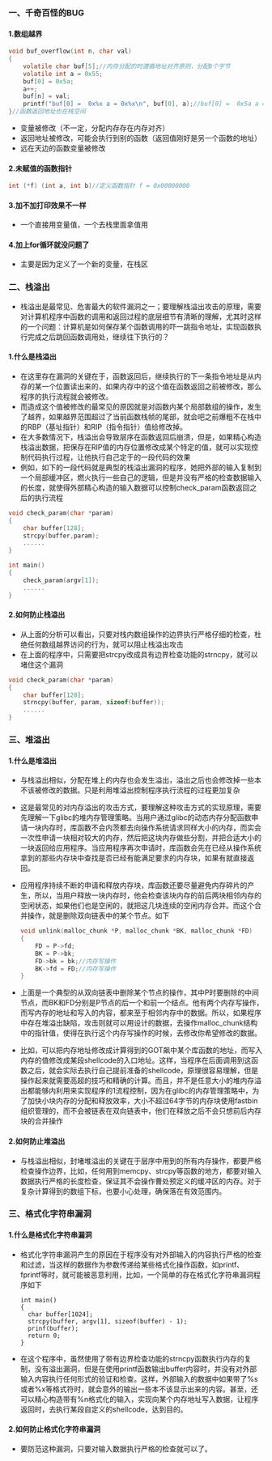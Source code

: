 ### 一、千奇百怪的BUG

#### 1.数组越界

```c
void buf_overflow(int n, char val)
{
    volatile char buf[5];//内存分配的时遵循地址对齐原则，分配8个字节
    volatile int a = 0x55;
    buf[0] = 0x5a;
    a++;
    buf[n] = val;
    printf("buf[0] =  0x%x a = 0x%x\n", buf[0], a);//buf[0] =  0x5a a = 0x56 || 段错误 (核心已转储)
}//函数返回地址也在栈空间
```

* 变量被修改（不一定，分配内存存在内存对齐）
* 返回地址被修改，可能会执行到别的函数（返回值刚好是另一个函数的地址）  
* 远在天边的函数变量被修改

#### 2.未赋值的函数指针

```c
int (*f) (int a, int b)//定义函数指针 f = 0x00000000
```

#### 3.加不加打印效果不一样

* 一个直接用变量值，一个去栈里面拿值用

#### 4.加上for循环就没问题了

* 主要是因为定义了一个新的变量，在栈区

### 二、栈溢出

* 栈溢出是最常见、危害最大的软件漏洞之一；要理解栈溢出攻击的原理，需要对计算机程序中函数的调用和返回过程的底层细节有清晰的理解，尤其时这样的一个问题：计算机是如何保存某个函数调用的吓一跳指令地址，实现函数执行完成之后跳回函数调用处，继续往下执行的？

#### 1.什么是栈溢出

* 在这里存在漏洞的关键在于，函数返回后，继续执行的下一条指令地址是从内存的某一个位置读出来的，如果内存中的这个值在函数返回之前被修改，那么程序的执行流程就会被修改。
* 而造成这个值被修改的最常见的原因就是对函数内某个局部数组的操作，发生了越界，如果越界范围超过了当前函数栈帧的尾部，就会吧之前爆粗不在栈中的RBP（基址指针）和RIP（指令指针）值给修改掉。
* 在大多数情况下，栈溢出会导致层序在函数返回后崩溃，但是，如果精心构造栈溢出数据，把保存在RIP值的内存位置修改成某个特定的值，就可以实现控制代码执行过程，让他执行自己定于的一段代码的效果
* 例如，如下的一段代码就是典型的栈溢出漏洞的程序，她把外部的输入复制到一个局部缓冲区，燃火执行一些自己的逻辑，但是并没有严格的检查数据输入的长度，就使得外部精心构造的输入数据可以控制check_param函数返回之后的执行流程

```c
void check_param(char *param)
{
    char buffer[128];
    strcpy(buffer,param);
    ......
}

int main()
{
    check_param(argv[1]);
    ......
}
```

#### 2.如何防止栈溢出

* 从上面的分析可以看出，只要对栈内数组操作的边界执行严格仔细的检查，杜绝任何数组越界访问的行为，就可以阻止栈溢出攻击
* 在上面的程序中，只需要把strcpy改成具有边界检查功能的strncpy，就可以堵住这个漏洞

```c
void check_param(char *param)
{
    char buffer[128];
    strncpy(buffer, param, sizeof(buffer));
    ......
}
```

### 三、堆溢出

#### 1.什么是堆溢出

* 与栈溢出相似，分配在堆上的内存也会发生溢出，溢出之后也会修改掉一些本不该被修改的数据。只是利用堆溢出控制程序执行流程的过程更加复杂

* 这是最常见的对内存溢出的攻击方式，要理解这种攻击方式的实现原理，需要先理解一下glibc的堆内存管理策略。当用户通过glibc的动态内存分配函数申请一块内存时，库函数不会内茨都去向操作系统请求同样大小的内存，而实会一次性申请一块相对较大的内存，然后把这块内存做些分割，并把合适大小的一块返回给应用程序。当应用程序再次申请时，库函数会先在已经从操作系统拿到的那些内存块中查找是否已经有能满足要求的内存块，如果有就直接返回。

* 应用程序持续不断的申请和释放内存块，库函数还要尽量避免内存碎片的产生，所以，当用户释放一块内存时，他会检查该块内存的前后两块相邻内存的空闲状态，如果他们也是空闲的，就把这几块连续的空闲内存合并。而这个合并操作，就是删除双向链表中的某个节点。如下

  ```c
  void unlink(malloc_chunk *P, malloc_chunk *BK, malloc_chunk *FD)
  {
      FD = P->fd;
      BK = P->bk;
      FD->bk = bk;//内存写操作
      BK->fd = FD;//内存写操作
  }
  ```

* 上面是一个典型的从双向链表中删除某个节点的操作，其中P时要删除的中间节点，而BK和FD分别是P节点的后一个和前一个结点。他有两个内存写操作，而写内存的地址和写入的内容，都来至于相邻内存中的数据。所以，如果程序中存在堆溢出缺陷，攻击则就可以用设计的数据，去操作malloc_chunk结构中的指针值，使得在执行这个内存写操作的时候，去修改你希望修改的数据。
* 比如，可以把内存地址修改成计算得到的GOT飙中某个库函数的地址，而写入内存的值修改成某段shellcode的入口地址。这样，当程序在后面调用到这函数之后，就会实际去执行自己提前准备的shellcode，原理很容易理解，但是操作起来就需要高超的技巧和精确的计算。而且，并不是任意大小的堆内存溢出都能够内利用来实现程序的1流程控制，因为在glibc的内存管理策略中，为了加快小块内存的分配和释放效率，大小不超过64字节的内存块使用fastbin组织管理的，而不会被链表在双向链表中，他们在释放之后不会只想前后内存块的合并操作

#### 2.如何防止堆溢出

* 与栈溢出相似，封堵堆溢出的关键在于层序中用到的所有内存操作，都要严格检查操作边界，比如，任何用到memcpy、strcpy等函数的地方，都要对输入数据执行严格的长度检查，保证其不会操作曹处预定义的缓冲区的内存。对于复杂计算得到的数组下标，也要小心处理，确保落在有效范围内。

### 三、格式化字符串漏洞

#### 1.什么是格式化字符串漏洞

* 格式化字符串漏洞产生的原因在于程序没有对外部输入的内容执行严格的检查和过滤，当这样的数据作为参数传递给某些格式化操作函数，如printf、fprintf等时，就可能被恶意利用，比如，一个简单的存在格式化字符串漏洞程序如下

  ```CQL
  int main()
  {
  	char buffer[1024];
  	strcpy(buffer, argv[1], sizeof(buffer) - 1);
  	prinf(buffer);
  	return 0;
  }
  ```

* 在这个程序中，虽然使用了带有边界检查功能的strncpy函数执行内存的复制，没有溢出漏洞，但是在使用printf函数输出buffer内容时，并没有对外部输入内容执行任何形式的验证和检查。这样，外部输入的数据中如果带了%s或者%x等格式符时，就会意外的输出一些本不该显示出来的内容。甚至，还可以精心构造带有%n格式化的输入，实现向某个内存地址写入数据，让程序返回时，去执行某段自定义的shellcode，达到目的。

#### 2.如何防止格式化字符串漏洞

* 要防范这种漏洞，只要对输入数据执行严格的检查就可以了。